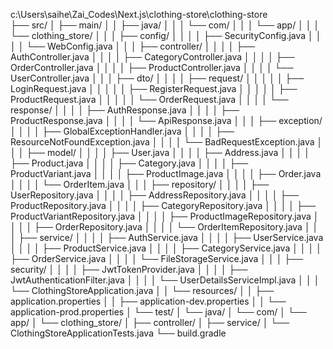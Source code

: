 c:\Users\saihe\Zai_Codes\Next.js\clothing-store\clothing-store\
├── src/
│   ├── main/
│   │   ├── java/
│   │   │   └── com/
│   │   │       └── app/
│   │   │           └── clothing_store/
│   │   │               ├── config/
│   │   │               │   ├── SecurityConfig.java
│   │   │               │   └── WebConfig.java
│   │   │               ├── controller/
│   │   │               │   ├── AuthController.java
│   │   │               │   ├── CategoryController.java
│   │   │               │   ├── OrderController.java
│   │   │               │   ├── ProductController.java
│   │   │               │   └── UserController.java
│   │   │               ├── dto/
│   │   │               │   ├── request/
│   │   │               │   │   ├── LoginRequest.java
│   │   │               │   │   ├── RegisterRequest.java
│   │   │               │   │   ├── ProductRequest.java
│   │   │               │   │   └── OrderRequest.java
│   │   │               │   └── response/
│   │   │               │       ├── AuthResponse.java
│   │   │               │       ├── ProductResponse.java
│   │   │               │       └── ApiResponse.java
│   │   │               ├── exception/
│   │   │               │   ├── GlobalExceptionHandler.java
│   │   │               │   ├── ResourceNotFoundException.java
│   │   │               │   └── BadRequestException.java
│   │   │               ├── model/
│   │   │               │   ├── User.java
│   │   │               │   ├── Address.java
│   │   │               │   ├── Product.java
│   │   │               │   ├── Category.java
│   │   │               │   ├── ProductVariant.java
│   │   │               │   ├── ProductImage.java
│   │   │               │   ├── Order.java
│   │   │               │   └── OrderItem.java
│   │   │               ├── repository/
│   │   │               │   ├── UserRepository.java
│   │   │               │   ├── AddressRepository.java
│   │   │               │   ├── ProductRepository.java
│   │   │               │   ├── CategoryRepository.java
│   │   │               │   ├── ProductVariantRepository.java
│   │   │               │   ├── ProductImageRepository.java
│   │   │               │   ├── OrderRepository.java
│   │   │               │   └── OrderItemRepository.java
│   │   │               ├── service/
│   │   │               │   ├── AuthService.java
│   │   │               │   ├── UserService.java
│   │   │               │   ├── ProductService.java
│   │   │               │   ├── CategoryService.java
│   │   │               │   ├── OrderService.java
│   │   │               │   └── FileStorageService.java
│   │   │               ├── security/
│   │   │               │   ├── JwtTokenProvider.java
│   │   │               │   ├── JwtAuthenticationFilter.java
│   │   │               │   └── UserDetailsServiceImpl.java
│   │   │               └── ClothingStoreApplication.java
│   │   └── resources/
│   │       ├── application.properties
│   │       ├── application-dev.properties
│   │       └── application-prod.properties
│   └── test/
│       └── java/
│           └── com/
│               └── app/
│                   └── clothing_store/
│                       ├── controller/
│                       ├── service/
│                       └── ClothingStoreApplicationTests.java
└── build.gradle
